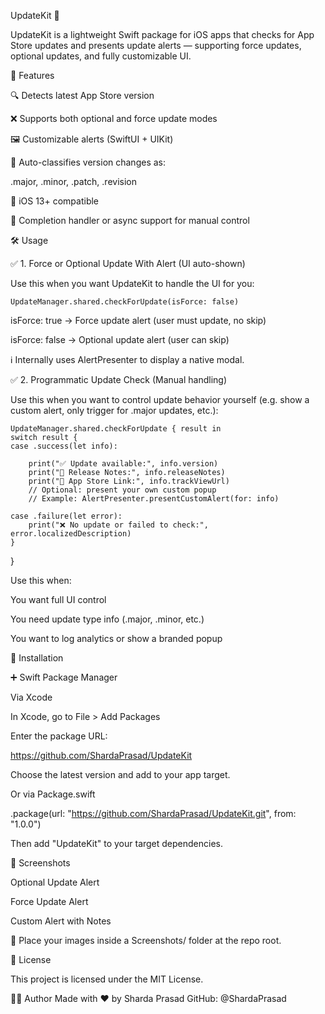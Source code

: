 UpdateKit 🚀

UpdateKit is a lightweight Swift package for iOS apps that checks for App Store updates and presents update alerts — supporting force updates, optional updates, and fully customizable UI.

🧹 Features

🔍 Detects latest App Store version

❌ Supports both optional and force update modes

🖼️ Customizable alerts (SwiftUI + UIKit)

🧐 Auto-classifies version changes as:

.major, .minor, .patch, .revision

📱 iOS 13+ compatible

🧪 Completion handler or async support for manual control

🛠 Usage

✅ 1. Force or Optional Update With Alert (UI auto-shown)

Use this when you want UpdateKit to handle the UI for you:

    UpdateManager.shared.checkForUpdate(isForce: false)

isForce: true → Force update alert (user must update, no skip)

isForce: false → Optional update alert (user can skip)

ℹ️ Internally uses AlertPresenter to display a native modal.

✅ 2. Programmatic Update Check (Manual handling)

Use this when you want to control update behavior yourself (e.g. show a custom alert, only trigger for .major updates, etc.):


    UpdateManager.shared.checkForUpdate { result in
    switch result {
    case .success(let info):
    
        print("✅ Update available:", info.version)
        print("📜 Release Notes:", info.releaseNotes)
        print("🔗 App Store Link:", info.trackViewUrl)
        // Optional: present your own custom popup
        // Example: AlertPresenter.presentCustomAlert(for: info)

    case .failure(let error):
        print("❌ No update or failed to check:", error.localizedDescription)
    }
}

Use this when:

You want full UI control

You need update type info (.major, .minor, etc.)

You want to log analytics or show a branded popup

📆 Installation

➕ Swift Package Manager

Via Xcode

In Xcode, go to File > Add Packages

Enter the package URL:

https://github.com/ShardaPrasad/UpdateKit

Choose the latest version and add to your app target.

Or via Package.swift

.package(url: "https://github.com/ShardaPrasad/UpdateKit.git", from: "1.0.0")

Then add "UpdateKit" to your target dependencies.

📸 Screenshots


Optional Update Alert

Force Update Alert

Custom Alert with Notes







📁 Place your images inside a Screenshots/ folder at the repo root.

📄 License

This project is licensed under the MIT License.

👨‍💼 Author
Made with ❤️ by Sharda Prasad
GitHub: @ShardaPrasad
